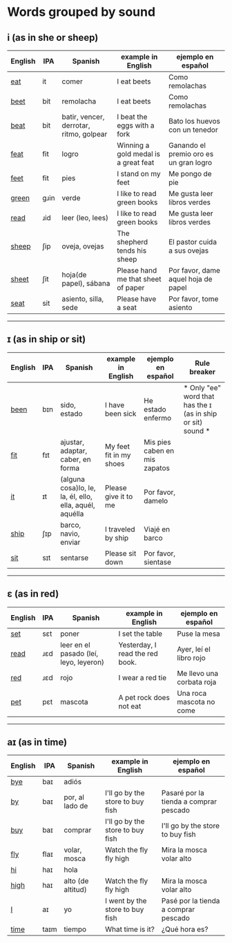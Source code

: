 # Words grouped by sound
## i (as in she or sheep)

|English|IPA|Spanish|example in English|ejemplo en español|
|-------|---|-------|------------------|------------------|
|<a href="https://en.wiktionary.org/wiki/eat#Pronunciation">eat</a>|it|comer|I eat beets|Como remolachas|
|<a href="https://en.wiktionary.org/wiki/beet#Pronunciation">beet</a>|bit|remolacha|I eat beets|Como remolachas|
|<a href="https://en.wiktionary.org/wiki/beat#Pronunciation">beat</a>|bit|batir, vencer, derrotar, ritmo, golpear|I beat the eggs with a fork|Bato los huevos con un tenedor|
|<a href="https://en.wiktionary.org/wiki/feat#Pronunciation">feat</a>|fit|logro|Winning a gold medal is a great feat|Ganando el premio oro es un gran logro|
|<a href="https://en.wiktionary.org/wiki/feet#Pronunciation">feet</a>|fit|pies|I stand on my feet|Me pongo de pie|
|<a href="https://en.wiktionary.org/wiki/green#Pronunciation">green</a>|gɹin|verde|I like to read green books|Me gusta leer libros verdes|
|<a href="https://en.wiktionary.org/wiki/read#Pronunciation">read</a>|ɹid|leer (leo, lees)|I like to read green books|Me gusta leer libros verdes|
|<a href="https://en.wiktionary.org/wiki/sheep#Pronunciation">sheep</a>|ʃip|oveja, ovejas|The shepherd tends his sheep|El pastor cuida a sus ovejas|
|<a href="https://en.wiktionary.org/wiki/sheet#Pronunciation">sheet</a>|ʃit|hoja(de papel), sábana|Please hand me that sheet of paper|Por favor, dame aquel hoja de papel|
|<a href="https://en.wiktionary.org/wiki/seat#Pronunciation">seat</a>|sit|asiento, silla, sede|Please have a seat|Por favor, tome asiento|

<hr>


## ɪ (as in ship or sit) 

|English|IPA|Spanish|example in English|ejemplo en español|Rule breaker|
|-------|---|-------|------------------|------------------|------------|
|<a href="https://en.wiktionary.org/wiki/been#Pronunciation">been</a>|bɪn|sido, estado|I have been sick|He estado enfermo| * Only "ee" word that has the ɪ (as in ship or sit) sound * |
|<a href="https://en.wiktionary.org/wiki/fit#Pronunciation">fit</a>|fɪt|ajustar, adaptar, caber, en forma|My feet fit in my shoes|Mis pies caben en mis zapatos| |
|<a href="https://en.wiktionary.org/wiki/it#Pronunciation">it</a>|ɪt|(alguna cosa)lo, le, la, él, ello, ella, aquél, aquélla|Please give it to me|Por favor, damelo| |
|<a href="https://en.wiktionary.org/wiki/ship#Pronunciation">ship</a>|ʃɪp|barco, navio, enviar|I traveled by ship|Viajé en barco| |
|<a href="https://en.wiktionary.org/wiki/sit#Pronunciation">sit</a>|sɪt|sentarse|Please sit down|Por favor, sientase| |

<hr>

## ɛ (as in red)
|English|IPA|Spanish|example in English|ejemplo en español|
|-------|---|-------|------------------|------------------|
|<a href="https://en.wiktionary.org/wiki/set#Pronunciation">set</a>|sɛt|poner|I set the table|Puse la mesa|
|<a href="https://en.wiktionary.org/wiki/read#Pronunciation">read</a>|ɹɛd|leer en el pasado (leí, leyo, leyeron)|Yesterday, I read the red book.|Ayer, leí el libro rojo|
|<a href="https://en.wiktionary.org/wiki/red#Pronunciation">red</a>|ɹɛd|rojo|I wear a red tie|Me llevo una corbata roja|
|<a href="https://en.wiktionary.org/wiki/pet#Pronunciation">pet</a>|pɛt|mascota|A pet rock does not eat|Una roca mascota no come|

<hr>

## aɪ (as in time)
|English|IPA|Spanish|example in English|ejemplo en español|
|-------|---|-------|------------------|------------------|
|<a href="https://en.wiktionary.org/wiki/bye#Pronunciation">bye</a>|baɪ|adiós|||
|<a href="https://en.wiktionary.org/wiki/by#Pronunciation">by</a>|baɪ|por, al lado de|I'll go by the store to buy fish|Pasaré por la tienda a comprar pescado|
|<a href="https://en.wiktionary.org/wiki/buy#Pronunciation">buy</a>|baɪ|comprar|I'll go by the store to buy fish|I'll go by the store to buy fish|
|<a href="https://en.wiktionary.org/wiki/fly#Pronunciation">fly</a>|flaɪ|volar, mosca|Watch the fly fly high|Mira la mosca volar alto|
|<a href="https://en.wiktionary.org/wiki/hi#Pronunciation">hi</a>|haɪ|hola|||
|<a href="https://en.wiktionary.org/wiki/high#Pronunciation">high</a>|haɪ|alto (de altitud)|Watch the fly fly high|Mira la mosca volar alto|
|<a href="https://en.wiktionary.org/wiki/I#Pronunciation">I</a>|aɪ|yo|I went by the store to buy fish|Pasé por la tienda a comprar pescado|
|<a href="https://en.wiktionary.org/wiki/time#Pronunciation">time</a>|taɪm|tiempo|What time is it?|¿Qué hora es?|
